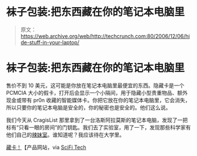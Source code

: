 # 袜子包装:把东西藏在你的笔记本电脑里

> 原文：<https://web.archive.org/web/http://techcrunch.com:80/2006/12/06/hide-stuff-in-your-laptop/>

# 袜子包装:把东西藏在你的笔记本电脑里

售价不到 10 美元，这可能是你放在笔记本电脑里最便宜的东西。隐藏卡是一个 PCMCIA 大小的假卡，打开后会显示一个小隔间，用于隐藏小型贵重物品、额外现金或带有 pr0n 收藏的智能媒体卡。你把它放在你的笔记本电脑里，它会消失，所以只要你的笔记本电脑是安全的，你的秘密也是安全的。他们这么说。

我们今天从 CragisList 那里拿到了一台洛斯阿拉莫斯的笔记本电脑，发现了一把标有“只看一眼的房间”的门钥匙。我们去了实验室，用了一下，发现那些科学家有他们自己的[辣妹室](https://web.archive.org/web/20201026010553/http://www.google.com/search?hl=en&q=%22hot+chicks+room%22&btnG=Google+Search)。谁知道呢？我应该待在大学里。

[藏卡！](https://web.archive.org/web/20201026010553/http://www.stashcard.com/)【产品网站，via [SciFi Tech](https://web.archive.org/web/20201026010553/http://blog.scifi.com/tech/archives/2006/12/05/stashcard_turns.html)